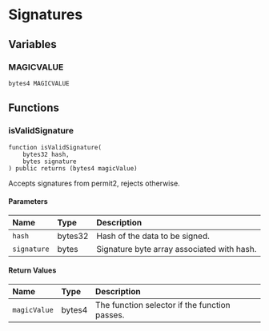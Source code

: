 # Signatures

## Variables

### MAGICVALUE

```solidity
bytes4 MAGICVALUE
```

## Functions

### isValidSignature

```solidity
function isValidSignature(
    bytes32 hash,
    bytes signature
) public returns (bytes4 magicValue)
```

Accepts signatures from permit2, rejects otherwise.

#### Parameters

| Name | Type | Description |
| :--- | :--- | :---------- |
| `hash` | bytes32 | Hash of the data to be signed. |
| `signature` | bytes | Signature byte array associated with hash. |

#### Return Values

| Name | Type | Description |
| :--- | :--- | :---------- |
| `magicValue` | bytes4 | The function selector if the function passes. |


